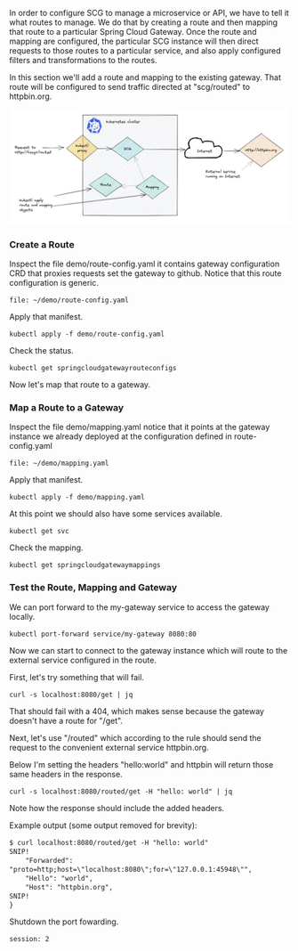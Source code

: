 In order to configure SCG to manage a microservice or API, we have to tell it what routes to manage. We do that by creating a route and then mapping that route to a particular Spring Cloud Gateway. Once the route and mapping are configured, the particular SCG instance will then direct requests to those routes to a particular service, and also apply configured filters and transformations to the routes.

In this section we'll add a route and mapping to the existing gateway. That route will be configured to send traffic directed at "scg/routed" to httpbin.org.

![Create a route and map it to a SCG instance](images/route-mapping1.jpg)

### Create a Route

Inspect the file demo/route-config.yaml it contains gateway configuration CRD that proxies requests set the gateway to github. Notice that this route configuration is generic.

```editor:open-file
file: ~/demo/route-config.yaml
```

Apply that manifest.

```execute-1
kubectl apply -f demo/route-config.yaml
```

Check the status.

```execute-1
kubectl get springcloudgatewayrouteconfigs
```

Now let's map that route to a gateway.

### Map a Route to a Gateway

Inspect the file demo/mapping.yaml notice that it points at the gateway instance we already deployed at the configuration defined in route-config.yaml

```editor:open-file
file: ~/demo/mapping.yaml
```

Apply that manifest.

```execute-1
kubectl apply -f demo/mapping.yaml
```

At this point we should also have some services available.

```execute-1
kubectl get svc
```

Check the mapping.

```execute-1
kubectl get springcloudgatewaymappings
```

### Test the Route, Mapping and Gateway

We can port forward to the my-gateway service to access the gateway locally.

```execute-2
kubectl port-forward service/my-gateway 8080:80
```

Now we can start to connect to the gateway instance which will route to the external service configured in the route.

First, let's try something that will fail.

```execute-1
curl -s localhost:8080/get | jq
```

That should fail with a 404, which makes sense because the gateway doesn't have a route for "/get".

Next, let's use "/routed" which according to the rule should send the request to the convenient external service httpbin.org.

Below I'm setting the headers "hello:world" and httpbin will return those same headers in the response.

```execute-1
curl -s localhost:8080/routed/get -H "hello: world" | jq
```

Note how the response should include the added headers.

Example output (some output removed for brevity):

```
$ curl localhost:8080/routed/get -H "hello: world"
SNIP!
    "Forwarded": "proto=http;host=\"localhost:8080\";for=\"127.0.0.1:45948\"", 
    "Hello": "world", 
    "Host": "httpbin.org", 
SNIP!
}
```

Shutdown the port fowarding.

```terminal:interrupt
session: 2
```